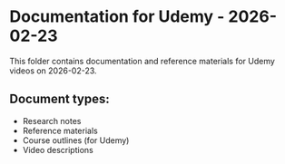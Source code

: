# Documentation for Udemy - 2026-02-23

This folder contains documentation and reference materials for Udemy videos on 2026-02-23.

## Document types:
- Research notes
- Reference materials
- Course outlines (for Udemy)
- Video descriptions
